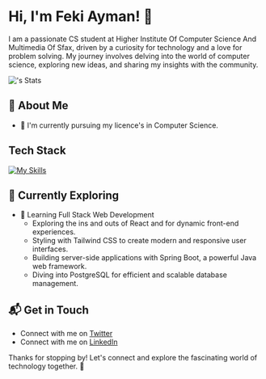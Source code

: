# Hi, I'm Feki Ayman! 👋

I am a passionate CS student at Higher Institute Of Computer Science And Multimedia Of Sfax, driven by a curiosity for technology and a love for problem solving. My journey involves delving into the world of computer science, exploring new ideas, and sharing my insights with the community.

![<username>'s Stats](https://github-readme-stats.vercel.app/api?username=Ayman-ing&theme=vue-dark&show_icons=true&hide_border=true&count_private=true)

## 🚀 About Me

- 🔭 I'm currently pursuing my licence's in Computer Science.





## Tech Stack
[![My Skills](https://skillicons.dev/icons?i=js,html,css,wasm)](https://skillicons.dev)

## 🌱 Currently Exploring

- 🚀 Learning Full Stack Web Development
  - Exploring the ins and outs of React and for dynamic front-end experiences.
  - Styling with Tailwind CSS to create modern and responsive user interfaces.
  - Building server-side applications with Spring Boot, a powerful Java web framework.
  - Diving into PostgreSQL for efficient and scalable database management.




## 📬 Get in Touch

- Connect with me on [Twitter](https://twitter.com/aymanfeki1)
- Connect with me on [LinkedIn](www.linkedin.com/in/ayman-feki)

Thanks for stopping by! Let's connect and explore the fascinating world of technology together. 🚀



<!--

Here are some ideas to get you started:

- 🔭 I’m currently working on ...

- 👯 I’m looking to collaborate on ...
- 🤔 I’m looking for help with ...
- 💬 Ask me about ...
- 📫 How to reach me: ...
- 😄 Pronouns: ...
- ⚡ Fun fact: ...
-->
